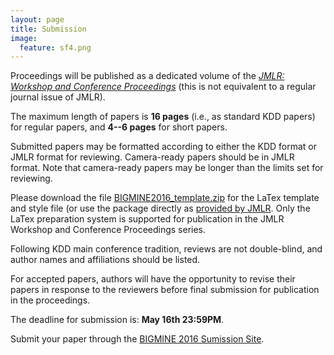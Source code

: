 ```yaml
---
layout: page
title: Submission 
image:
  feature: sf4.png
---
```


Proceedings will be published as a dedicated volume of the [*JMLR: Workshop and Conference Proceedings*](http://jmlr.csail.mit.edu/proceedings/) (this is not equivalent to a regular journal issue of JMLR).

The maximum length of papers is **16 pages** (i.e., as standard KDD papers) for regular papers, and **4--6 pages** for short papers. 

Submitted papers may be formatted according to either the KDD format or JMLR format for reviewing. Camera-ready papers should be in JMLR format. Note that camera-ready papers may be longer than the limits set for reviewing.

Please download the file [BIGMINE2016_template.zip](BIGMINE2016_template.zip) for the LaTex template and style file (or use the package directly as [provided by JMLR](http://ctan.org/tex-archive/macros/latex/contrib/jmlr). Only the LaTex preparation system is supported for publication in the JMLR Workshop and Conference Proceedings series.

Following KDD main conference tradition, reviews are not double-blind, and author names and affiliations should be listed.

For accepted papers, authors will have the opportunity to revise their papers in response to the reviewers before final submission for publication in the proceedings.

The deadline for submission is: **May 16th 23:59PM**.

Submit your paper through the [BIGMINE 2016 Sumission Site](https://easychair.org/conferences/?conf=bigmine2016).
